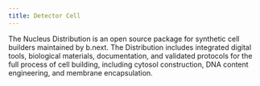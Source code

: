 ```yaml
---
title: Detector Cell
---
```


The Nucleus Distribution is an open source package for synthetic cell builders maintained by b.next. The Distribution includes integrated digital tools, biological materials, documentation, and validated protocols for the full process of cell building, including cytosol construction, DNA content engineering, and membrane encapsulation.